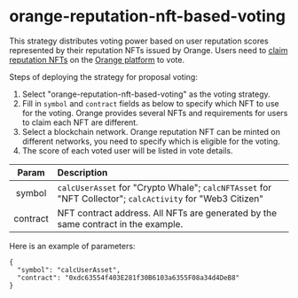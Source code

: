 # orange-reputation-nft-based-voting
This strategy distributes voting power based on user reputation scores represented by their reputation NFTs issued by Orange.
Users need to [claim reputation NFTs](https://docs.orangeprotocol.io/user-guides/claim-orange-nfts) on the [Orange platform](https://www.orangeprotocol.io/) to vote.

Steps of deploying the strategy for proposal voting:
1. Select "orange-reputation-nft-based-voting" as the voting strategy.
2. Fill in `symbol` and `contract` fields as below to specify which NFT to use for the voting. Orange provides several NFTs and requirements for users to claim each NFT are different.
3. Select a blockchain network. Orange reputation NFT can be minted on different networks, you need to specify which is eligible for the voting.
4. The score of each voted user will be listed in vote details.

|  Param   | Description                                                                                               |
| :------: | :-------------------------------------------------------------------------------------------------------- |
|  symbol  | `calcUserAsset` for "Crypto Whale"; `calcNFTAsset` for "NFT Collector"; `calcActivity` for "Web3 Citizen" |
| contract | NFT contract address. All NFTs are generated by the same contract in the example.                         |

Here is an example of parameters:

```
{
  "symbol": "calcUserAsset",
  "contract": "0xdc63554f403E281f30B6103a6355F08a34d4DeB8"
}
```

